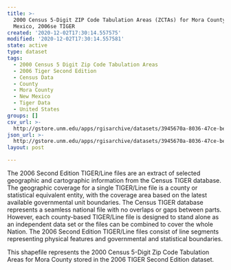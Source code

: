 ```yaml
---
title: >-
  2000 Census 5-Digit ZIP Code Tabulation Areas (ZCTAs) for Mora County, New
  Mexico, 2006se TIGER
created: '2020-12-02T17:30:14.557575'
modified: '2020-12-02T17:30:14.557581'
state: active
type: dataset
tags:
  - 2000 Census 5 Digit Zip Code Tabulation Areas
  - 2006 Tiger Second Edition
  - Census Data
  - County
  - Mora County
  - New Mexico
  - Tiger Data
  - United States
groups: []
csv_url: >-
  http://gstore.unm.edu/apps/rgisarchive/datasets/3945670a-8036-47ce-be81-d5463ebaa9f7/tgr2006se_mora_zcta500.derived.csv
json_url: >-
  http://gstore.unm.edu/apps/rgisarchive/datasets/3945670a-8036-47ce-be81-d5463ebaa9f7/tgr2006se_mora_zcta500.derived.json
layout: post

---
```

The 2006 Second Edition TIGER/Line files are an extract of selected geographic and cartographic information from the Census TIGER database.  The geographic coverage for a single TIGER/Line file is a county or statistical equivalent entity, with the coverage area based on the latest available governmental unit boundaries. The Census TIGER database represents a seamless national file with no overlaps or gaps between parts.  However, each county-based TIGER/Line file is designed to stand alone as an independent data set or the files can be combined to cover the whole Nation.  The 2006 Second Edition  TIGER/Line files consist of line segments representing physical features and governmental and statistical boundaries.  

This shapefile represents the 2000 Census 5-Digit Zip Code Tabulation Areas for Mora County stored in the 2006 TIGER Second Edition dataset.
